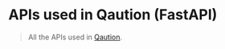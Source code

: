 # APIs used in Qaution (FastAPI)

> All the APIs used in [Qaution](https://github.com/m3hu1/qaution).
